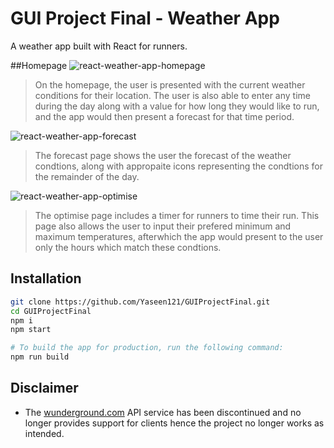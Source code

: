 # GUI Project Final - Weather App 

A weather app built with React for runners.

##Homepage
![react-weather-app-homepage](https://i.imgur.com/kncKOt2.png)

> On the homepage, the user is presented with the current weather conditions for their location. The user is also able to enter any time during the day along with a value for how long they would like to run, and the app would then present a forecast for that time period. 

![react-weather-app-forecast](https://i.imgur.com/bF0jyZS.png)

> The forecast page shows the user the forecast of the weather condtions, along with appropaite icons representing the condtions for the remainder of the day. 

![react-weather-app-optimise](https://i.imgur.com/TYQBHk5.png)

> The optimise page includes a timer for runners to time their run. This page also allows the user to input their prefered minimum and maximum temperatures, afterwhich the app would present to the user only the hours which match these condtions. 

## Installation

```sh
git clone https://github.com/Yaseen121/GUIProjectFinal.git
cd GUIProjectFinal
npm i
npm start

# To build the app for production, run the following command:
npm run build
```

##  Disclaimer

 - The [wunderground.com](https://www.wunderground.com/) API service has been discontinued and no longer provides support for clients hence the project no longer works as intended. 

